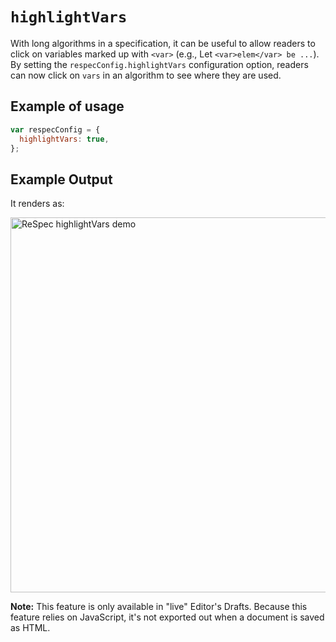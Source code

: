 # `highlightVars`

With long algorithms in a specification, it can be useful to allow readers to click on variables marked up with `<var>` (e.g., Let `<var>elem</var> be ...`). By setting the `respecConfig.highlightVars` configuration option, readers can now click on `vars` in an algorithm to see where they are used.

## Example of usage

```js "example": "Enable variable highlighting"
var respecConfig = {
  highlightVars: true,
};
```

## Example Output

It renders as:

<img width="600" alt="ReSpec highlightVars demo" src="https://user-images.githubusercontent.com/8426945/39560796-c2bca160-4ebe-11e8-8b05-6e3ce25f5af4.gif">

**Note:** This feature is only available in "live" Editor's Drafts. Because this feature relies on JavaScript, it's not exported out when a document is saved as HTML.
